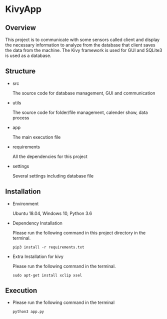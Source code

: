 # KivyApp

## Overview
This project is to communicate with some sensors called client and display the necessary information to analyze from the database that client 
saves the data from the machine.
The Kivy framework is used for GUI and SQLite3 is used as a database.

## Structure

- src

    The source code for database management, GUI and communication

- utils

    The source code for folder/file management, calender show, data process

- app

    The main execution file
    
- requirements

    All the dependencies for this project
    
- settings
    
    Several settings including database file
    
## Installation

- Environment
    
    Ubuntu 18.04, Windows 10, Python 3.6

- Dependency Installation

    Please run the following command in this project directory in the terminal.
    ```
    pip3 install -r requirements.txt
    ```
  
- Extra Installation for kivy

    Please run the following command in the terminal.
    ```
    sudo apt-get install xclip xsel    
    ``` 

## Execution

- Please run the following command in the terminal

    ```
    python3 app.py
    ```
